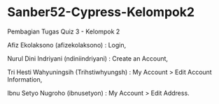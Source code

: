 # Sanber52-Cypress-Kelompok2

Pembagian Tugas Quiz 3 - Kelompok 2 


Afiz Ekolaksono (afizekolaksono) : Login,

Nurul Dini Indriyani (ndiniindriyani) : Create an Account,

Tri Hesti Wahyuningsih (Trihstiwhyungsh) : My Account > Edit Account Information,

Ibnu Setyo Nugroho (ibnusetyon) : My Account > Edit Address.
